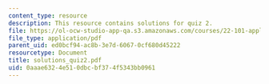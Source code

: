 ```yaml
---
content_type: resource
description: This resource contains solutions for quiz 2.
file: https://ol-ocw-studio-app-qa.s3.amazonaws.com/courses/22-101-applied-nuclear-physics-fall-2006/0aaae6324e510dbcbf374f5343bb0961_solutions_quiz2.pdf
file_type: application/pdf
parent_uid: ed0bcf94-ac8b-3e7d-6067-0cf680d45222
resourcetype: Document
title: solutions_quiz2.pdf
uid: 0aaae632-4e51-0dbc-bf37-4f5343bb0961
---
```

